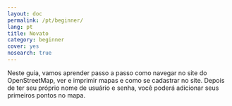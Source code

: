 ```yaml
---
layout: doc
permalink: /pt/beginner/
lang: pt
title: Novato
category: beginner
cover: yes
nosearch: true
---
```

Neste guia, vamos aprender passo a passo como navegar no
site do OpenStreetMap, ver e imprimir mapas e como se cadastrar no site.
Depois de ter seu próprio nome de usuário e senha, você poderá
adicionar seus primeiros pontos no mapa.
